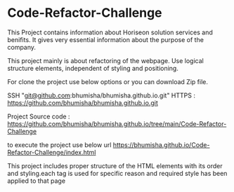 # Code-Refactor-Challenge
This Project contains information about Horiseon solution services and benifits. It gives very essential information about the purpose of the company. 

This project mainly is about refactoring of the webpage. Use logical structure elements, independent of styling and positioning.

For clone the project use below options or  you can download Zip file.

SSH "git@github.com:bhumisha/bhumisha.github.io.git"
HTTPS : https://github.com/bhumisha/bhumisha.github.io.git 

Project Source code : https://github.com/bhumisha/bhumisha.github.io/tree/main/Code-Refactor-Challenge

to execute the project use below url
https://bhumisha.github.io/Code-Refactor-Challenge/index.html

This project includes proper structure of the HTML elements with its order and styling.each tag is used for specific reason and required style has been applied to that page

